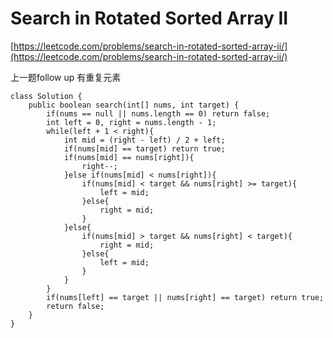 # Search in Rotated Sorted Array II

[https://leetcode.com/problems/search-in-rotated-sorted-array-ii/](https://leetcode.com/problems/search-in-rotated-sorted-array-ii/)

上一题follow up 有重复元素

```
class Solution {
    public boolean search(int[] nums, int target) {
        if(nums == null || nums.length == 0) return false;
        int left = 0, right = nums.length - 1;
        while(left + 1 < right){
            int mid = (right - left) / 2 + left;
            if(nums[mid] == target) return true;
            if(nums[mid] == nums[right]){
                right--;
            }else if(nums[mid] < nums[right]){
                if(nums[mid] < target && nums[right] >= target){
                    left = mid;
                }else{
                    right = mid;
                }
            }else{
                if(nums[mid] > target && nums[right] < target){
                    right = mid;
                }else{
                    left = mid;
                }
            }
        }
        if(nums[left] == target || nums[right] == target) return true;
        return false;
    }
}
```
